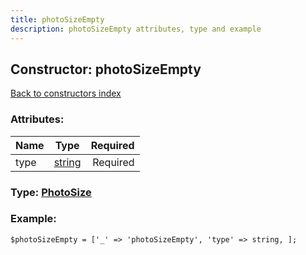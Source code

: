 ```yaml
---
title: photoSizeEmpty
description: photoSizeEmpty attributes, type and example
---
```

## Constructor: photoSizeEmpty  
[Back to constructors index](index.md)



### Attributes:

| Name     |    Type       | Required |
|----------|:-------------:|---------:|
|type|[string](../types/string.md) | Required|



### Type: [PhotoSize](../types/PhotoSize.md)


### Example:

```
$photoSizeEmpty = ['_' => 'photoSizeEmpty', 'type' => string, ];
```  


